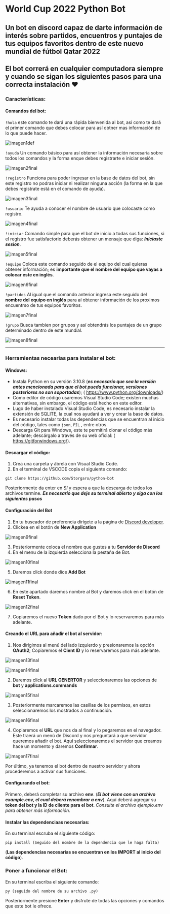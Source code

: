 # World Cup 2022 Python Bot

## Un bot en discord capaz de darte información de interés sobre partidos, encuentros y puntajes de tus equipos favoritos dentro de este nuevo mundial de fútbol Qatar 2022

El bot correrá en cualquier computadora siempre y cuando se sigan los siguientes pasos para una correcta instalación ♥
---
### Características:

#### Comandos del bot:

`!hola` este comando te dará una rápida bienvenida al bot, así como te dará el primer comando que debes colocar para así obtner mas información de lo que puede hacer.

![imagen1def](https://github.com/Storgaro/imagenes/blob/main/images.md/imagen-1-final.png)

`!ayuda` Un comando básico para así obtener la información necesaria sobre todos los comandos y la forma enque debes registrarte e iniciar sesión.

![imagen2final](https://github.com/Storgaro/imagenes/blob/main/images.md/image2def.png)

`!registro` Funciona para poder ingresar en la base de datos del bot, sin este registro no podras iniciar ni realizar ninguna acción (la forma en la que debes registrate está en el comando de ayuda).

![imagen3final](https://github.com/Storgaro/imagenes/blob/main/images.md/imagen3def.png)

`!usuario` Te ayuda a conocer el nombre de usuario que colocaste como registro.

![imagen4final](https://github.com/Storgaro/imagenes/blob/main/images.md/imagen4def.png)

`!iniciar` Comando simple para que el bot de inicio a todas sus funciones, si el registro fue satisfactorio deberás obtener un mensaje que diga: ***_Iniciaste sesion_***.

![imagen5final](https://github.com/Storgaro/imagenes/blob/main/images.md/imagen5def.png)

`!equipo` Coloca este comando seguido de el equipo del cual quieras obtener información; es **importante que el nombre del equipo que vayas a colocar este en inglés**.

![imagen6final](https://github.com/Storgaro/imagenes/blob/main/images.md/imagen6def.png)

`!partidos` Al igual que el comando anterior ingresa este seguido del **nombre del equipo en inglés** para aí obtener información de los proximos encuentrso de tus equipos favoritos.

![imagen7final](https://github.com/Storgaro/imagenes/blob/main/images.md/imagen7def.png)

`!grupo` Busca tambien por grupos y así obtendrás los puntajes de un grupo determinado dentro de este mundial.

![imagen8final](https://github.com/Storgaro/imagenes/blob/main/images.md/imagen8def_1.png)

***

### Herramientas necearias para instalar el bot:

#### Windows:

*	Instala Python en su versión 3.10.8 (***es necesario que sea la versión antes mencionada para que el bot pueda funcionar, versiones posteriores no son soportadas***); ( https://www.python.org/downloads/)
*	Como editor de código usaremos Visual Studio Code; existen muchas alternativas, sin embargo, el código está hecho en este editor.
*	Lugo de haber instalado Visual Studio Code, es necesario instalar la extensión de SQLITE, la cual nos ayudará a ver y crear la base de datos.
*	Es necesario instalar todas las dependencias que se encuentran al inicio del código, tales como `json`, `PIL` , entre otros.
*	Descarga Git para Windows, este te permitirá clonar el código más adelante; descárgalo a través de su web oficial: ( https://gitforwindows.org/).

#### Descargar el código:

1.	Crea una carpeta y ábrela con Visual Studio Code.
2.	En el terminal de VSCODE copia el siguiente comando:

`git clone https://github.com/Storgaro/python-bot`

Posteriormente da enter en _SI_ y espera a que la descarga de todos los archivos termine. ***Es necesario que deje su terminal abierto y siga con los siguientes pasos***

#### Configuración del Bot 

1.	En tu buscador de preferencia dirígete a la página de [Discord developer]( https://discord.com/developers/applications.).
2.	Clickea en el botón de **New Application**

![imagen9final](https://user-images.githubusercontent.com/8563780/162317136-4373626f-9f7a-4d7f-880c-60e470c64d69.png)

3.	Posteriormente coloca el nombre que gustes a tu **Servidor de Discord**
4.	En el menu de la izquierda selecciona la pestaña de Bot.

![imagen10final](https://user-images.githubusercontent.com/8563780/162320423-275012d1-dc06-4c10-b954-b3cd86322c2c.png)

5.	Daremos click donde dice **Add Bot**

![imagen11final](https://user-images.githubusercontent.com/8563780/162321199-e5b00e88-4720-45c4-86c1-0da4bf47ebf1.png)

6.	En este apartado daremos nombre al Bot y daremos click en el botón de **Reset Token**.

![imagen12final](https://user-images.githubusercontent.com/8563780/162322546-7119e7b5-fe30-42e2-9369-4f695f87d3d7.png)

7.	Copiaremos el nuevo **Token** dado por el Bot y lo reservaremos para más adelante.

#### Creando el URL para añadir el bot al servidor:

1.	Nos dirigimos al menú del lado izquierdo y presionaremos la opción **OAuth2**; Copiaremos el **Cient ID** y lo reservaremos para más adelante.

![imagen13final](https://user-images.githubusercontent.com/8563780/162323888-77958a62-0aab-403a-9f56-1688b30ccdef.png)

![imagen14final](https://user-images.githubusercontent.com/8563780/162325239-fde9fef0-9e1f-4a39-b92e-a297c73991a7.png)


2.	Daremos click al **URL GENERTOR** y seleccionaremos las opciones de **bot** y **applications.commands**

![imagen15final](https://user-images.githubusercontent.com/8563780/162325504-68045770-e28e-404c-a441-b9192f0a55a5.png)

3.	Posteriormente marcaremos las casillas de los permisos, en estos seleccionaremos los mostrados a continuación.

![imagen16final](https://github.com/Storgaro/imagenes/blob/main/images.md/imagen16final.png)

4.	Copiaremos el **URL** que nos da al final y lo pegaremos en el navegador. Este traerá un menú de Discord y nos preguntará a que servidor queremos añadir el bot. Aquí seleccionaremos el servidor que creamos hace un momento y daremos **Confirmar**.


![imagen17final](https://github.com/Storgaro/imagenes/blob/main/images.md/imagen17final.png)

Por último, ya tenemos el bot dentro de nuestro servidor y ahora procederemos a activar sus funciones.

#### Configurando el bot:

Primero, deberá completar su archivo **env**. (***El bot viene con un archivo example.env, el cual deberá renombrar a env***). Aquí deberá agregar su **token del bot y la ID de cliente para el bot**.
_Consulte el archivo ejemplo.env para obtener más información._

#### Instalar las dependenciaas necesarias:

En su terminal escruba el siguiente código:

`pip install (Seguido del nombre de la dependencia que le haga falta)`

(**Las dependencias necesarias se encuentran en los IMPORT al inicio del código**).

### Poner a funcionar el Bot:

En su terminal escriba el siguiente comando:

`py (seguido del nombre de su archivo .py)`

Posteriormente presione **Enter** y disfrute de todas las opciones y comandos que este bot le ofrece.
